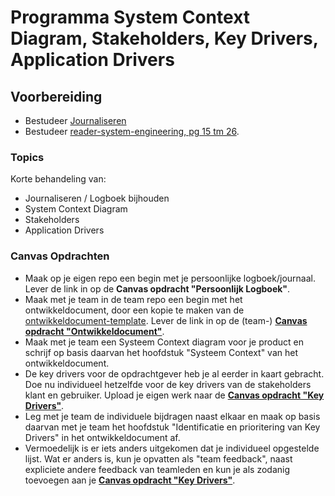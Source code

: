 # Programma System Context Diagram, Stakeholders, Key Drivers, Application Drivers
## Voorbereiding
- Bestudeer [Journaliseren](../../organisatorisch/journaliseren.md)
- Bestudeer [reader-system-engineering, pg 15 tm 26](../../onderwijsmateriaal/readers/reader-system-engineering.pdf).

### Topics
Korte behandeling van:
- Journaliseren / Logboek bijhouden
- System Context Diagram
- Stakeholders
- Application Drivers

### Canvas Opdrachten
- Maak op je eigen repo een begin met je persoonlijke logboek/journaal. Lever de link in op de **Canvas opdracht "Persoonlijk Logboek"**.
- Maak met je team in de team repo een begin met het ontwikkeldocument, door een kopie te maken van de [ontwikkeldocument-template](../../software/Ontwikkeldocument-template.md). Lever de link in op de (team-) [**Canvas opdracht "Ontwikkeldocument"**](https://canvas.hu.nl/courses/45649/assignments/345679).
- Maak met je team een Systeem Context diagram voor je product en schrijf op basis daarvan het hoofdstuk "Systeem Context" van het ontwikkeldocument. 
- De key drivers voor de opdrachtgever heb je al eerder in kaart gebracht. Doe nu individueel hetzelfde voor de key drivers van de stakeholders klant en gebruiker.
Upload je eigen werk naar de [**Canvas opdracht "Key Drivers"**](https://canvas.hu.nl/courses/45649/assignments/345667).
- Leg met je team de individuele bijdragen naast elkaar en maak op basis daarvan met je team het hoofdstuk "Identificatie en prioritering van Key Drivers" in het ontwikkeldocument af.
- Vermoedelijk is er iets anders uitgekomen dat je individueel opgestelde lijst. Wat er anders is, kun je opvatten als "team feedback", naast expliciete andere feedback van teamleden en kun je als zodanig toevoegen aan je [**Canvas opdracht "Key Drivers"**](https://canvas.hu.nl/courses/45649/assignments/345667).

